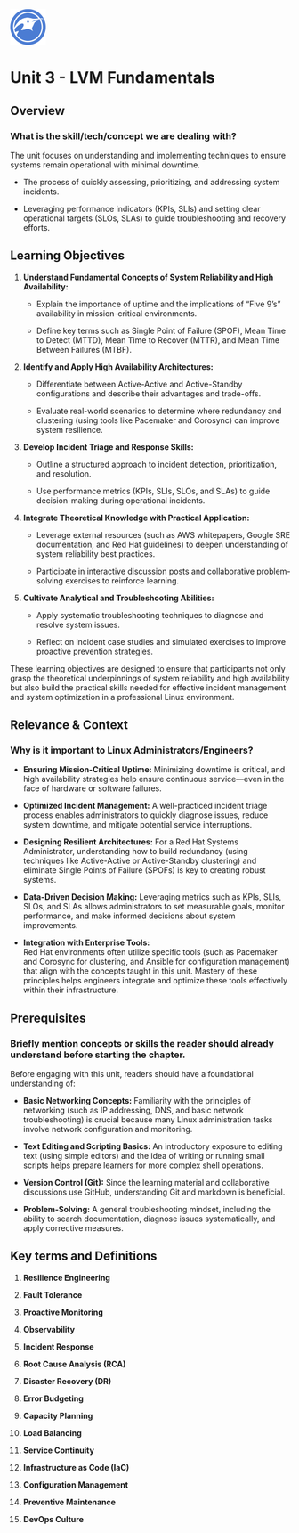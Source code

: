 <div class="flex-container">
        <img src="https://github.com/ProfessionalLinuxUsersGroup/img/blob/main/Assets/Logos/ProLUG_Round_Transparent_LOGO.png?raw=true" width="64" height="64"></img>
    <p>
        <h1>Unit 3 - LVM Fundamentals</h1>
    </p>
</div>

## Overview

### What is the skill/tech/concept we are dealing with?

The unit focuses on understanding and implementing techniques to ensure systems remain operational with minimal downtime.

- The process of quickly assessing, prioritizing, and addressing system incidents.

- Leveraging performance indicators (KPIs, SLIs) and setting clear operational targets (SLOs, SLAs) to guide troubleshooting and recovery efforts.

## Learning Objectives

1. **Understand Fundamental Concepts of System Reliability and High Availability:**

   - Explain the importance of uptime and the implications of “Five 9’s” availability in mission-critical environments.

   - Define key terms such as Single Point of Failure (SPOF), Mean Time to Detect (MTTD), Mean Time to Recover (MTTR), and Mean Time Between Failures (MTBF).

2. **Identify and Apply High Availability Architectures:**

   - Differentiate between Active-Active and Active-Standby configurations and describe their advantages and trade-offs.

   - Evaluate real-world scenarios to determine where redundancy and clustering (using tools like Pacemaker and Corosync) can improve system resilience.

3. **Develop Incident Triage and Response Skills:**

   - Outline a structured approach to incident detection, prioritization, and resolution.

   - Use performance metrics (KPIs, SLIs, SLOs, and SLAs) to guide decision-making during operational incidents.

4. **Integrate Theoretical Knowledge with Practical Application:**

   - Leverage external resources (such as AWS whitepapers, Google SRE documentation, and Red Hat guidelines) to deepen understanding of system reliability best practices.

   - Participate in interactive discussion posts and collaborative problem-solving exercises to reinforce learning.

5. **Cultivate Analytical and Troubleshooting Abilities:**

   - Apply systematic troubleshooting techniques to diagnose and resolve system issues.

   - Reflect on incident case studies and simulated exercises to improve proactive prevention strategies.

These learning objectives are designed to ensure that participants not only grasp the theoretical underpinnings of system reliability and high availability but also build the practical skills needed for effective incident management and system optimization in a professional Linux environment.

## Relevance & Context

### Why is it important to Linux Administrators/Engineers?

- **Ensuring Mission-Critical Uptime:**
  Minimizing downtime is critical, and high availability strategies help ensure continuous service—even in the face of hardware or software failures.

- **Optimized Incident Management:**
  A well-practiced incident triage process enables administrators to quickly diagnose issues, reduce system downtime, and mitigate potential service interruptions.
- **Designing Resilient Architectures:**
  For a Red Hat Systems Administrator, understanding how to build redundancy (using techniques like Active-Active or Active-Standby clustering) and eliminate Single Points of Failure (SPOFs) is key to creating robust systems.
- **Data-Driven Decision Making:**
  Leveraging metrics such as KPIs, SLIs, SLOs, and SLAs allows administrators to set measurable goals, monitor performance, and make informed decisions about system improvements.
- **Integration with Enterprise Tools:**  
  Red Hat environments often utilize specific tools (such as Pacemaker and Corosync for clustering, and Ansible for configuration management) that align with the concepts taught in this unit. Mastery of these principles helps engineers integrate and optimize these tools effectively within their infrastructure.

## Prerequisites

### Briefly mention concepts or skills the reader should already understand before starting the chapter.

Before engaging with this unit, readers should have a foundational understanding of:

- **Basic Networking Concepts:** Familiarity with the principles of networking (such as IP addressing, DNS, and basic network troubleshooting) is crucial because many Linux administration tasks involve network configuration and monitoring.

- **Text Editing and Scripting Basics:** An introductory exposure to editing text (using simple editors) and the idea of writing or running small scripts helps prepare learners for more complex shell operations.

- **Version Control (Git):** Since the learning material and collaborative discussions use GitHub, understanding Git and markdown is beneficial.

- **Problem-Solving:** A general troubleshooting mindset, including the ability to search documentation, diagnose issues systematically, and apply corrective measures.

## Key terms and Definitions

1. **Resilience Engineering**

2. **Fault Tolerance**

3. **Proactive Monitoring**

4. **Observability**

5. **Incident Response**

6. **Root Cause Analysis (RCA)**

7. **Disaster Recovery (DR)**

8. **Error Budgeting**

9. **Capacity Planning**

10. **Load Balancing**
11. **Service Continuity**

12. **Infrastructure as Code (IaC)**

13. **Configuration Management**

14. **Preventive Maintenance**

15. **DevOps Culture**
